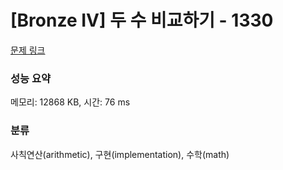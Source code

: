 # [Bronze IV] 두 수 비교하기 - 1330 

[문제 링크](https://www.acmicpc.net/problem/1330) 

### 성능 요약

메모리: 12868 KB, 시간: 76 ms

### 분류

사칙연산(arithmetic), 구현(implementation), 수학(math)

